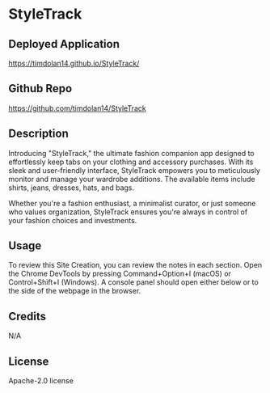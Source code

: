 # StyleTrack

## Deployed Application
https://timdolan14.github.io/StyleTrack/

## Github Repo
https://github.com/timdolan14/StyleTrack

## Description
Introducing "StyleTrack," the ultimate fashion companion app designed to effortlessly keep tabs on your clothing and accessory purchases. With its sleek and user-friendly interface, StyleTrack empowers you to meticulously monitor and manage your wardrobe additions. The available items include shirts, jeans, dresses, hats, and bags. 

Whether you're a fashion enthusiast, a minimalist curator, or just someone who values organization, StyleTrack ensures you're always in control of your fashion choices and investments.

## Usage
To review this Site Creation, you can review the notes in each section. Open the Chrome DevTools by pressing Command+Option+I (macOS) or Control+Shift+I (Windows). A console panel should open either below or to the side of the webpage in the browser.

## Credits
N/A

## License
Apache-2.0 license
